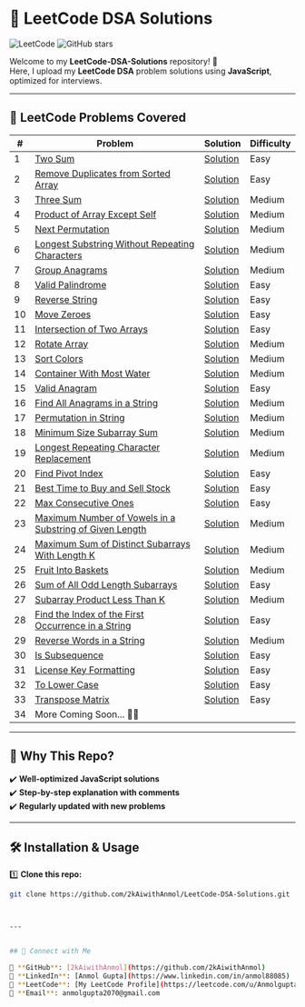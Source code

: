 # 🚀 LeetCode DSA Solutions

![LeetCode](https://img.shields.io/badge/LeetCode-JavaScript-orange)
![GitHub stars](https://img.shields.io/github/stars/2kAiwithAnmol/LeetCode-DSA-Solutions?style=social)

Welcome to my **LeetCode-DSA-Solutions** repository! 📂  
Here, I upload my **LeetCode DSA** problem solutions using **JavaScript**, optimized for interviews.

---

## 📂 **LeetCode Problems Covered**
| #  | Problem                                                                                     | Solution                                | Difficulty |
| -- | ------------------------------------------------------------------------------------------ | --------------------------------------- | ---------- |
| 1  | [Two Sum](https://leetcode.com/problems/two-sum/)                                          | [Solution](./twoSum.js)                | Easy       |
| 2  | [Remove Duplicates from Sorted Array](https://leetcode.com/problems/remove-duplicates-from-sorted-array/) | [Solution](./removeDuplicates26.js) | Easy       |
| 3  | [Three Sum](https://leetcode.com/problems/3sum/)                                          | [Solution](./threeSum.js)              | Medium     |
| 4  | [Product of Array Except Self](https://leetcode.com/problems/product-of-array-except-self/) | [Solution](./productExceptSelf.js)      | Medium     |
| 5  | [Next Permutation](https://leetcode.com/problems/next-permutation/)                       | [Solution](./nextPermutation.js)       | Medium     |
| 6  | [Longest Substring Without Repeating Characters](https://leetcode.com/problems/longest-substring-without-repeating-characters/) | [Solution](./LongestSubstringWithoutRepeatingCharacters.js) | Medium     |
| 7  | [Group Anagrams](https://leetcode.com/problems/group-anagrams/)                           | [Solution](./groupAnagrams.js)         | Medium     |
| 8  | [Valid Palindrome](https://leetcode.com/problems/valid-palindrome/)                       | [Solution](./validPalindrome.js)       | Easy       |
| 9  | [Reverse String](https://leetcode.com/problems/reverse-string/)                           | [Solution](./reverseString.js)         | Easy       |
| 10 | [Move Zeroes](https://leetcode.com/problems/move-zeroes/)                                 | [Solution](./moveZeroes.js)            | Easy       |
| 11 | [Intersection of Two Arrays](https://leetcode.com/problems/intersection-of-two-arrays/)   | [Solution](./intersectionOfTwoArrays.js) | Easy       |
| 12 | [Rotate Array](https://leetcode.com/problems/rotate-array/)                               | [Solution](./rotateArray.js)           | Medium     |
| 13 | [Sort Colors](https://leetcode.com/problems/sort-colors/)                                 | [Solution](./sortColors.js)            | Medium     |
| 14 | [Container With Most Water](https://leetcode.com/problems/container-with-most-water/)     | [Solution](./containerWithMostWater.js) | Medium     |
| 15 | [Valid Anagram](https://leetcode.com/problems/valid-anagram/)                             | [Solution](./validAnagram.js)          | Easy       |
| 16 | [Find All Anagrams in a String](https://leetcode.com/problems/find-all-anagrams-in-a-string/) | [Solution](./findAllAnagramsInString.js) | Medium     |
| 17 | [Permutation in String](https://leetcode.com/problems/permutation-in-string/) | [Solution](./permutationInString.js) | Medium     |
| 18  | [Minimum Size Subarray Sum](https://leetcode.com/problems/minimum-size-subarray-sum/) | [Solution](./minimumSizeSubarraySum.js) | Medium     |
| 19  | [Longest Repeating Character Replacement](https://leetcode.com/problems/longest-repeating-character-replacement/) | [Solution](./longestRepeatingCharacterReplacement.js) | Medium     |
| 20  | [Find Pivot Index](https://leetcode.com/problems/find-pivot-index/) | [Solution](./findPivotIndex.js) | Easy     |
| 21  | [Best Time to Buy and Sell Stock](https://leetcode.com/problems/best-time-to-buy-and-sell-stock/) | [Solution](./bestTimetoBuyandSellStock.js) | Easy     |
| 22  | [Max Consecutive Ones](https://leetcode.com/problems/max-consecutive-ones/) | [Solution](./maxConsecutiveOnes.js) | Easy     |
| 23  | [Maximum Number of Vowels in a Substring of Given Length](https://leetcode.com/problems/maximum-number-of-vowels-in-a-substring-of-given-length/) | [Solution](./maximumNumberofVowelsinaSubstringofGivenLength.js) | Medium |
| 24  | [Maximum Sum of Distinct Subarrays With Length K](https://leetcode.com/problems/maximum-sum-of-distinct-subarrays-with-length-k/) | [Solution](./maximumSumofDistinctSubarraysWithLengthK.js) | Medium |
| 25  | [Fruit Into Baskets](https://leetcode.com/problems/fruit-into-baskets/) | [Solution](./fruitIntoBaskets.js) | Medium |
| 26  | [Sum of All Odd Length Subarrays](https://leetcode.com/problems/sum-of-all-odd-length-subarrays/) | [Solution](./sumOfAllOddLengthSubarrays.js) | Easy |
| 27  | [Subarray Product Less Than K](https://leetcode.com/problems/subarray-product-less-than-k/) | [Solution](./subarrayProductLessThanK.js) | Medium |
| 28  | [Find the Index of the First Occurrence in a String](https://leetcode.com/problems/find-the-index-of-the-first-occurrence-in-a-string/) | [Solution](./findtheIndexoftheFirstOccurrenceinaString.js) | Easy |
| 29  | [Reverse Words in a String](https://leetcode.com/problems/reverse-words-in-a-string/) | [Solution](./reverseWordsinaString.js) | Medium | 
| 30  | [Is Subsequence](https://leetcode.com/problems/is-subsequence/) | [Solution](./isSubsequence.js) | Easy |
| 31  | [License Key Formatting](https://leetcode.com/problems/license-key-formatting/) | [Solution](./licenseKeyFormatting.js) | Easy |
| 32  | [To Lower Case](https://leetcode.com/problems/to-lower-case/) | [Solution](./toLowerCase.js) | Easy |
| 33  | [Transpose Matrix](https://leetcode.com/problems/transpose-matrix/) | [Solution](./transposeMatrix.js) | Easy |
| 34  | More Coming Soon... 🚀🚀  |  |   |




---

## 📌 **Why This Repo?**
✔️ **Well-optimized JavaScript solutions**  
✔️ **Step-by-step explanation with comments**  
✔️ **Regularly updated with new problems**  

---

## 🛠️ **Installation & Usage**

1️⃣ **Clone this repo:**
```bash
git clone https://github.com/2kAiwithAnmol/LeetCode-DSA-Solutions.git



---


## 📢 Connect with Me

📍 **GitHub**: [2kAiwithAnmol](https://github.com/2kAiwithAnmol)  
📍 **LinkedIn**: [Anmol Gupta](https://www.linkedin.com/in/anmol88085)  
📍 **LeetCode**: [My LeetCode Profile](https://leetcode.com/u/Anmolgupta88/)  
📍 **Email**: anmolgupta2070@gmail.com  

